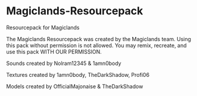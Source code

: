 # Magiclands-Resourcepack
Resourcepack for Magiclands

The Magiclands Resourcepack was created by the Magiclands team. Using this pack without permission is not allowed. You may remix, recreate, and use this pack WITH OUR PERMISSION.

Sounds created by Nolram12345 & 1amn0body

Textures created by 1amn0body, TheDarkShadow, Profi06

Models created by OfficialMajonaise & TheDarkShadow
